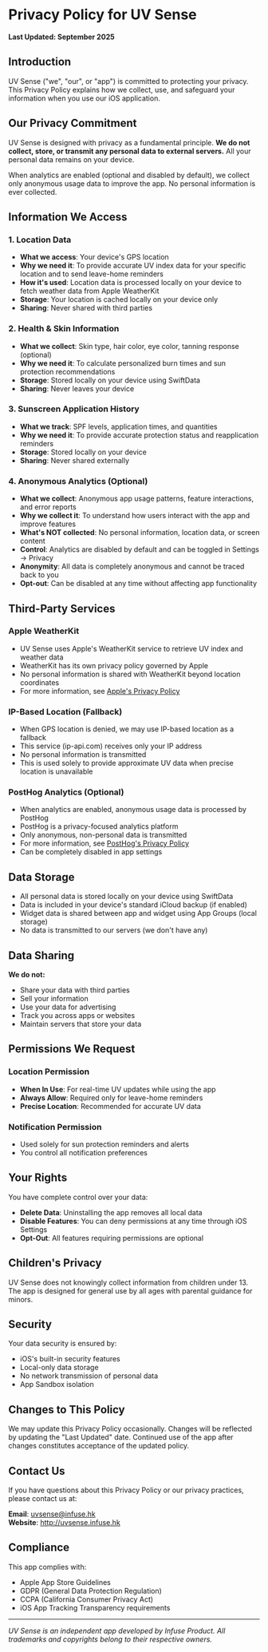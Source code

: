 # Privacy Policy for UV Sense

**Last Updated: September 2025**

## Introduction

UV Sense ("we", "our", or "app") is committed to protecting your privacy. This Privacy Policy explains how we collect, use, and safeguard your information when you use our iOS application.

## Our Privacy Commitment

UV Sense is designed with privacy as a fundamental principle. **We do not collect, store, or transmit any personal data to external servers.** All your personal data remains on your device. 

When analytics are enabled (optional and disabled by default), we collect only anonymous usage data to improve the app. No personal information is ever collected.

## Information We Access

### 1. Location Data
- **What we access**: Your device's GPS location
- **Why we need it**: To provide accurate UV index data for your specific location and to send leave-home reminders
- **How it's used**: Location data is processed locally on your device to fetch weather data from Apple WeatherKit
- **Storage**: Your location is cached locally on your device only
- **Sharing**: Never shared with third parties

### 2. Health & Skin Information
- **What we collect**: Skin type, hair color, eye color, tanning response (optional)
- **Why we need it**: To calculate personalized burn times and sun protection recommendations
- **Storage**: Stored locally on your device using SwiftData
- **Sharing**: Never leaves your device

### 3. Sunscreen Application History
- **What we track**: SPF levels, application times, and quantities
- **Why we need it**: To provide accurate protection status and reapplication reminders
- **Storage**: Stored locally on your device
- **Sharing**: Never shared externally

### 4. Anonymous Analytics (Optional)
- **What we collect**: Anonymous app usage patterns, feature interactions, and error reports
- **Why we collect it**: To understand how users interact with the app and improve features
- **What's NOT collected**: No personal information, location data, or screen content
- **Control**: Analytics are disabled by default and can be toggled in Settings → Privacy
- **Anonymity**: All data is completely anonymous and cannot be traced back to you
- **Opt-out**: Can be disabled at any time without affecting app functionality

## Third-Party Services

### Apple WeatherKit
- UV Sense uses Apple's WeatherKit service to retrieve UV index and weather data
- WeatherKit has its own privacy policy governed by Apple
- No personal information is shared with WeatherKit beyond location coordinates
- For more information, see [Apple's Privacy Policy](https://www.apple.com/privacy/)

### IP-Based Location (Fallback)
- When GPS location is denied, we may use IP-based location as a fallback
- This service (ip-api.com) receives only your IP address
- No personal information is transmitted
- This is used solely to provide approximate UV data when precise location is unavailable

### PostHog Analytics (Optional)
- When analytics are enabled, anonymous usage data is processed by PostHog
- PostHog is a privacy-focused analytics platform
- Only anonymous, non-personal data is transmitted
- For more information, see [PostHog's Privacy Policy](https://posthog.com/privacy)
- Can be completely disabled in app settings

## Data Storage

- All personal data is stored locally on your device using SwiftData
- Data is included in your device's standard iCloud backup (if enabled)
- Widget data is shared between app and widget using App Groups (local storage)
- No data is transmitted to our servers (we don't have any)

## Data Sharing

**We do not:**
- Share your data with third parties
- Sell your information
- Use your data for advertising
- Track you across apps or websites
- Maintain servers that store your data

## Permissions We Request

### Location Permission
- **When In Use**: For real-time UV updates while using the app
- **Always Allow**: Required only for leave-home reminders
- **Precise Location**: Recommended for accurate UV data

### Notification Permission
- Used solely for sun protection reminders and alerts
- You control all notification preferences

## Your Rights

You have complete control over your data:
- **Delete Data**: Uninstalling the app removes all local data
- **Disable Features**: You can deny permissions at any time through iOS Settings
- **Opt-Out**: All features requiring permissions are optional

## Children's Privacy

UV Sense does not knowingly collect information from children under 13. The app is designed for general use by all ages with parental guidance for minors.

## Security

Your data security is ensured by:
- iOS's built-in security features
- Local-only data storage
- No network transmission of personal data
- App Sandbox isolation

## Changes to This Policy

We may update this Privacy Policy occasionally. Changes will be reflected by updating the "Last Updated" date. Continued use of the app after changes constitutes acceptance of the updated policy.

## Contact Us

If you have questions about this Privacy Policy or our privacy practices, please contact us at:

**Email**: uvsense@infuse.hk  
**Website**: http://uvsense.infuse.hk

## Compliance

This app complies with:
- Apple App Store Guidelines
- GDPR (General Data Protection Regulation)
- CCPA (California Consumer Privacy Act)
- iOS App Tracking Transparency requirements

---

*UV Sense is an independent app developed by Infuse Product. All trademarks and copyrights belong to their respective owners.*
